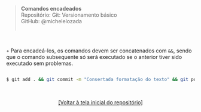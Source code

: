 > **Comandos encadeados**  
> Repositório: Git: Versionamento básico  
> GitHub: @michelelozada  
&nbsp;
     
&nbsp;  

◦ Para encadeá-los, os comandos devem ser concatenados com `&&`, sendo que o comando subsequente só será executado se o anterior tiver sido executado sem problemas.  
```sh

$ git add . && git commit -m "Consertada formatação do texto" && git push origin main
```

&nbsp; 

<div align="center">
<a href="https://github.com/michelelozada/Git-Versionamento-Basico">[Voltar à tela inicial do repositório]</a>
</div>